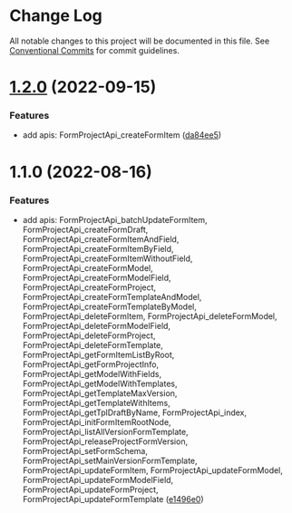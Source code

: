 # Change Log

All notable changes to this project will be documented in this file.
See [Conventional Commits](https://conventionalcommits.org) for commit guidelines.

# [1.2.0](https://github.com/easyops-cn/next-providers/compare/@next-sdk/form-builder-service-sdk@1.1.0...@next-sdk/form-builder-service-sdk@1.2.0) (2022-09-15)

### Features

- add apis: FormProjectApi_createFormItem ([da84ee5](https://github.com/easyops-cn/next-providers/commit/da84ee55771157d9158035c912312ad05b1e9481))

# 1.1.0 (2022-08-16)

### Features

- add apis: FormProjectApi_batchUpdateFormItem, FormProjectApi_createFormDraft, FormProjectApi_createFormItemAndField, FormProjectApi_createFormItemByField, FormProjectApi_createFormItemWithoutField, FormProjectApi_createFormModel, FormProjectApi_createFormModelField, FormProjectApi_createFormProject, FormProjectApi_createFormTemplateAndModel, FormProjectApi_createFormTemplateByModel, FormProjectApi_deleteFormItem, FormProjectApi_deleteFormModel, FormProjectApi_deleteFormModelField, FormProjectApi_deleteFormProject, FormProjectApi_deleteFormTemplate, FormProjectApi_getFormItemListByRoot, FormProjectApi_getFormProjectInfo, FormProjectApi_getModelWithFields, FormProjectApi_getModelWithTemplates, FormProjectApi_getTemplateMaxVersion, FormProjectApi_getTemplateWithItems, FormProjectApi_getTplDraftByName, FormProjectApi_index, FormProjectApi_initFormItemRootNode, FormProjectApi_listAllVersionFormTemplate, FormProjectApi_releaseProjectFormVersion, FormProjectApi_setFormSchema, FormProjectApi_setMainVersionFormTemplate, FormProjectApi_updateFormItem, FormProjectApi_updateFormModel, FormProjectApi_updateFormModelField, FormProjectApi_updateFormProject, FormProjectApi_updateFormTemplate ([e1496e0](https://github.com/easyops-cn/next-providers/commit/e1496e080d052f770c0cc48459f156278c9a4b05))
